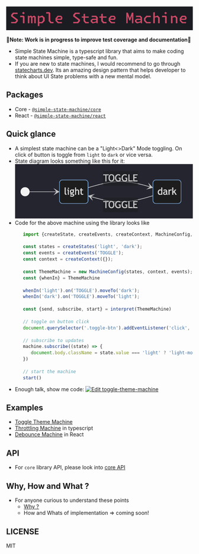 <p align='center'>
   <img src="./docs/assets/simple-state-machine-logo.png">
</p>

 🚧**Note: Work is in progress to improve test coverage and documentation**🚧

- Simple State Machine is a typescript library that aims to make coding state machines simple, type-safe and fun. 
- If you are new to state machines, I would recommend to go through [statecharts.dev](https://statecharts.dev/what-is-a-state-machine.html). Its an amazing design pattern that helps developer to think about UI State problems with a new mental model. 

## Packages
- Core - [`@simple-state-machine/core`](./packages/core/)
- React - [`@simple-state-machine/react`](./packages/react/)

## Quick glance
- A simplest state machine can be a "Light<>Dark" Mode toggling. On click of button is toggle from `light` to `dark` or vice versa.
- State diagram looks something like this for it: ![toggle-sm](./docs/assets/toggle-sm.png)
- Code for the above machine using the library looks like
   ```js
      import {createState, createEvents, createContext, MachineConfig, interpret} from 'simple-state-machine'

      const states = createStates('light', 'dark');
      const events = createEvents('TOGGLE');
      const context = createContext({});

      const ThemeMachine = new MachineConfig(states, context, events);
      const {whenIn} = ThemeMachine
      
      whenIn('light').on('TOGGLE').moveTo('dark');
      whenIn('dark').on('TOGGLE').moveTo('light');

      const {send, subscribe, start} = interpret(ThemeMachine)
      
      // toggle on button click
      document.querySelector('.toggle-btn').addEventListener('click', () => send('TOGGLE'));

      // subscribe to updates
      machine.subscribe((state) => {
         document.body.className = state.value === 'light' ? 'light-mode' : 'dark-mode'
      })

      // start the machine
      start()
   ```
- Enough talk, show me code: [![Edit toggle-theme-machine](https://codesandbox.io/static/img/play-codesandbox.svg)](https://codesandbox.io/p/sandbox/toggle-theme-machine-dyrwzd?file=%2Fsrc%2Findex.mjs%3A25%2C1)
## Examples

- [Toggle Theme Machine](https://codesandbox.io/p/sandbox/toggle-theme-machine-dyrwzd)
- [Throttling Machine](https://codesandbox.io/p/sandbox/throttling-x9mzy5) in typescript
- [Debounce Machine](https://codesandbox.io/p/sandbox/debounce-stg462) in React

## API
- For `core` library API, please look into [core API](./packages/core/docs/api.md)

## Why, How and What ?

- For anyone curious to understand these points 
  - [Why ?](./docs/why.md)
  - How and Whats of implementation => coming soon!

## LICENSE
MIT